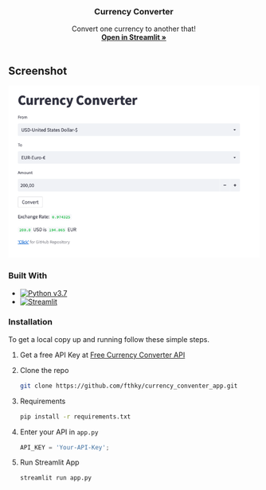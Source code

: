 <br />
<div align="center">

  <h3 align="center">Currency Converter</h3>

  <p align="center">
    Convert one currency to another that!
    <br />
    <a href="https://fthky-currency-convert-for-deployment-app-tm3axm.streamlitapp.com"><strong>Open in Streamlit »</strong></a>
    <br />
    <br />
  </p>
</div>


<!-- ABOUT THE PROJECT -->
## Screenshot

[![Screenshot][product-screenshot]](https://fthky-currency-convert-for-deployment-app-tm3axm.streamlitapp.com)

### Built With

* [![Python v3.7][Python]](https://www.python.org)
* [![Streamlit][Open-in-Streamlit]](https://fthky-currency-convert-for-deployment-app-tm3axm.streamlitapp.com)

### Installation

To get a local copy up and running follow these simple steps.

1. Get a free API Key at [Free Currency Converter API](https://free.currencyconverterapi.com)

2. Clone the repo
   ```sh
   git clone https://github.com/fthky/currency_conventer_app.git
   ```
   
3. Requirements
   ```sh
   pip install -r requirements.txt
   ```

4. Enter your API in `app.py`
   ```py
   API_KEY = 'Your-API-Key';
   ```

5. Run Streamlit App
   ```sh
   streamlit run app.py
   ```

[product-screenshot]: images/screenshot.png
[Python]: https://img.shields.io/badge/python-3670A0?style=for-the-badge&logo=python&logoColor=ffdd54
[Open-in-Streamlit]: https://static.streamlit.io/badges/streamlit_badge_black_white.svg
